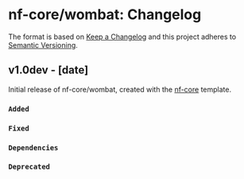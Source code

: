 # nf-core/wombat: Changelog

The format is based on [Keep a Changelog](https://keepachangelog.com/en/1.0.0/)
and this project adheres to [Semantic Versioning](https://semver.org/spec/v2.0.0.html).

## v1.0dev - [date]

Initial release of nf-core/wombat, created with the [nf-core](https://nf-co.re/) template.

### `Added`

### `Fixed`

### `Dependencies`

### `Deprecated`
